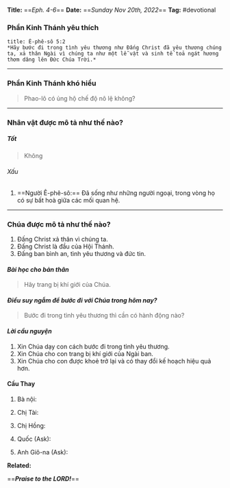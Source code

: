 **Title:** ==*Eph. 4-6*==
**Date:** ==*Sunday Nov 20th, 2022*==
**Tag:** #devotional

### **Phần Kinh Thánh yêu thích**
```ad-bible
title: Ê-phê-sô 5:2
*Hãy bước đi trong tình yêu thương như Đấng Christ đã yêu thương chúng ta, xả thân Ngài vì chúng ta như một lễ vật và sinh tế toả ngát hương thơm dâng lên Đức Chúa Trời.*
```
----
### **Phần Kinh Thánh khó hiểu**
> Phao-lô có ủng hộ chế độ nô lệ không?
----
### **Nhân vật được mô tả như thế nào?**
##### Tốt
> Không 
###### Xấu
1. ==Người Ê-phê-sô:== Đã sống như những người ngoại, trong vòng họ có sự bất hoà giữa các mối quan hệ.
----
### **Chúa được mô tả như thế nào?**
1. Đấng Christ xả thân vì chúng ta.
2. Đấng Christ là đầu của Hội Thánh.
3. Đấng ban bình an, tình yêu thương và đức tin.
#### *Bài học cho bản thân*
> Hãy trang bị khí giới của Chúa.
#### *Điều suy ngẫm để bước đi với Chúa trong hôm nay?*
> Bước đi trong tình yêu thương thì cần có hành động nào?
#### *Lời cầu nguyện*
1. Xin Chúa dạy con cách bước đi trong tình yêu thương.
2. Xin Chúa cho con trang bị khí giới của Ngài ban.
3. Xin Chúa cho con được khoẻ trở lại và có thay đổi kế hoạch hiệu quả hơn.

#### Cầu Thay
1. Bà nội:

2. Chị Tài:

3. Chị Hồng:

4. Quốc (Ask):

5. Anh Giô-na (Ask):


**Related:**


==***Praise to the LORD!***==
